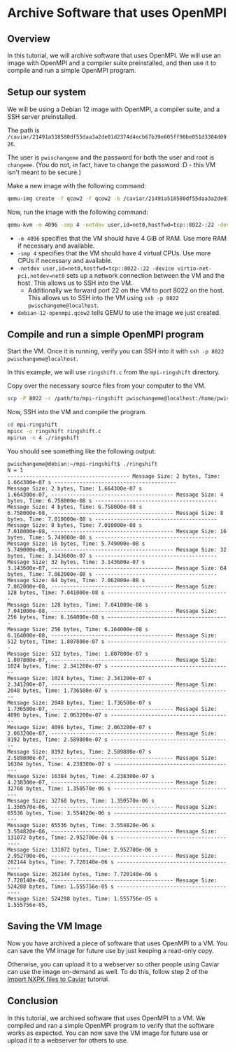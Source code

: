 # Archive Software that uses OpenMPI

## Overview

In this tutorial, we will archive software that uses OpenMPI.
We will use an image with OpenMPI and a compiler suite preinstalled, and then use it to compile and run a simple OpenMPI program.

## Setup our system

We will be using a Debian 12 image with OpenMPI, a compiler suite, and a SSH server preinstalled.

The path is `/caviar/21491a518580df55daa3a2de01d2374d4ecb67b39e605ff90be051d3304d0926`.

The user is `pwischangeme` and the password for both the user and root is `changeme`.
(You do not, in fact, have to change the password :D - this VM isn't meant to be secure.)

Make a new image with the following command:

```bash
qemu-img create -f qcow2 -F qcow2 -b /caviar/21491a518580df55daa3a2de01d2374d4ecb67b39e605ff90be051d3304d0926 debian-12-openmpi.qcow2
```

Now, run the image with the following command:

```bash
qemu-kvm -m 4096 -smp 4 -netdev user,id=net0,hostfwd=tcp::8022-:22 -device virtio-net-pci,netdev=net0 debian-12-openmpi.qcow2
```
- `-m 4096` specifies that the VM should have 4 GiB of RAM. Use more RAM if necessary and available.
- `-smp 4` specifies that the VM should have 4 virtual CPUs. Use more CPUs if necessary and available.
- `-netdev user,id=net0,hostfwd=tcp::8022-:22 -device virtio-net-pci,netdev=net0` sets up a network connection between the VM and the host. This allows us to SSH into the VM.
  - Additionally we forward port 22 on the VM to port 8022 on the host. This allows us to SSH into the VM using `ssh -p 8022 pwischangeme@localhost`.
- `debian-12-openmpi.qcow2` tells QEMU to use the image we just created.

## Compile and run a simple OpenMPI program

Start the VM.
Once it is running, verify you can SSH into it with `ssh -p 8022 pwischangeme@localhost`.

In this example, we will use `ringshift.c` from the `mpi-ringshift` directory.

Copy over the necessary source files from your computer to the VM.
```bash
scp -P 8022 -r /path/to/mpi-ringshift pwischangeme@localhost:/home/pwischangeme
```

Now, SSH into the VM and compile the program.
```bash
cd mpi-ringshift
mpicc -o ringshift ringshift.c
mpirun -n 4 ./ringshift
```

You should see something like the following output:
```
pwischangeme@debian:~/mpi-ringshift$ ./ringshift 
N = 1
--------------------------------------- Message Size: 2 bytes, Time: 1.664300e-07 s ---------------------------------------
Message Size: 2 bytes, Time: 1.664300e-07 s
1.664300e-07, --------------------------------------- Message Size: 4 bytes, Time: 6.758000e-08 s ---------------------------------------
Message Size: 4 bytes, Time: 6.758000e-08 s
6.758000e-08, --------------------------------------- Message Size: 8 bytes, Time: 7.010000e-08 s ---------------------------------------
Message Size: 8 bytes, Time: 7.010000e-08 s
7.010000e-08, --------------------------------------- Message Size: 16 bytes, Time: 5.749000e-08 s ---------------------------------------
Message Size: 16 bytes, Time: 5.749000e-08 s
5.749000e-08, --------------------------------------- Message Size: 32 bytes, Time: 3.143600e-07 s ---------------------------------------
Message Size: 32 bytes, Time: 3.143600e-07 s
3.143600e-07, --------------------------------------- Message Size: 64 bytes, Time: 7.062000e-08 s ---------------------------------------
Message Size: 64 bytes, Time: 7.062000e-08 s
7.062000e-08, --------------------------------------- Message Size: 128 bytes, Time: 7.041000e-08 s ---------------------------------------
Message Size: 128 bytes, Time: 7.041000e-08 s
7.041000e-08, --------------------------------------- Message Size: 256 bytes, Time: 6.164000e-08 s ---------------------------------------
Message Size: 256 bytes, Time: 6.164000e-08 s
6.164000e-08, --------------------------------------- Message Size: 512 bytes, Time: 1.807800e-07 s ---------------------------------------
Message Size: 512 bytes, Time: 1.807800e-07 s
1.807800e-07, --------------------------------------- Message Size: 1024 bytes, Time: 2.341200e-07 s ---------------------------------------
Message Size: 1024 bytes, Time: 2.341200e-07 s
2.341200e-07, --------------------------------------- Message Size: 2048 bytes, Time: 1.736500e-07 s ---------------------------------------
Message Size: 2048 bytes, Time: 1.736500e-07 s
1.736500e-07, --------------------------------------- Message Size: 4096 bytes, Time: 2.063200e-07 s ---------------------------------------
Message Size: 4096 bytes, Time: 2.063200e-07 s
2.063200e-07, --------------------------------------- Message Size: 8192 bytes, Time: 2.589800e-07 s ---------------------------------------
Message Size: 8192 bytes, Time: 2.589800e-07 s
2.589800e-07, --------------------------------------- Message Size: 16384 bytes, Time: 4.238300e-07 s ---------------------------------------
Message Size: 16384 bytes, Time: 4.238300e-07 s
4.238300e-07, --------------------------------------- Message Size: 32768 bytes, Time: 1.350570e-06 s ---------------------------------------
Message Size: 32768 bytes, Time: 1.350570e-06 s
1.350570e-06, --------------------------------------- Message Size: 65536 bytes, Time: 3.554820e-06 s ---------------------------------------
Message Size: 65536 bytes, Time: 3.554820e-06 s
3.554820e-06, --------------------------------------- Message Size: 131072 bytes, Time: 2.952700e-06 s ---------------------------------------
Message Size: 131072 bytes, Time: 2.952700e-06 s
2.952700e-06, --------------------------------------- Message Size: 262144 bytes, Time: 7.720140e-06 s ---------------------------------------
Message Size: 262144 bytes, Time: 7.720140e-06 s
7.720140e-06, --------------------------------------- Message Size: 524288 bytes, Time: 1.555756e-05 s ---------------------------------------
Message Size: 524288 bytes, Time: 1.555756e-05 s
1.555756e-05, 
```

## Saving the VM Image

Now you have archived a piece of software that uses OpenMPI to a VM.
You can save the VM image for future use by just keeping a read-only copy.

Otherwise, you can upload it to a webserver so other people using Caviar can use the image on-demand as well.
To do this, follow step 2 of the [Import NXPK files to Caviar](./import-nxpk.md) tutorial.

## Conclusion

In this tutorial, we archived software that uses OpenMPI to a VM.
We compiled and ran a simple OpenMPI program to verify that the software works as expected.
You can now save the VM image for future use or upload it to a webserver for others to use.
